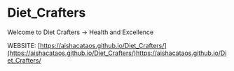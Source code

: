 # Diet_Crafters
Welcome to Diet Crafters -> Health and Excellence

WEBSITE: [https://aishacataos.github.io/Diet_Crafters/](https://aishacataos.github.io/Diet_Crafters/)https://aishacataos.github.io/Diet_Crafters/
